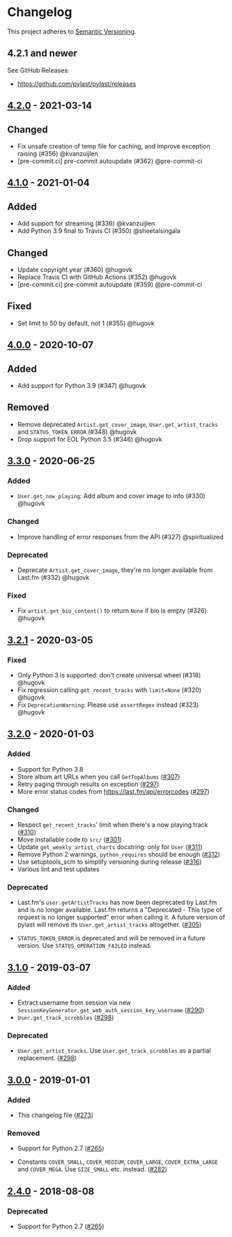 # Changelog

This project adheres to [Semantic Versioning](https://semver.org/spec/v2.0.0.html).

## 4.2.1 and newer

See GitHub Releases:

- https://github.com/pylast/pylast/releases

## [4.2.0] - 2021-03-14

## Changed

* Fix unsafe creation of temp file for caching, and improve exception raising (#356) @kvanzuijlen
* [pre-commit.ci] pre-commit autoupdate (#362) @pre-commit-ci


## [4.1.0] - 2021-01-04
## Added

* Add support for streaming (#336) @kvanzuijlen
* Add Python 3.9 final to Travis CI (#350) @sheetalsingala

## Changed

* Update copyright year (#360) @hugovk
* Replace Travis CI with GitHub Actions (#352) @hugovk
* [pre-commit.ci] pre-commit autoupdate (#359) @pre-commit-ci

## Fixed

* Set limit to 50 by default, not 1 (#355) @hugovk


## [4.0.0] - 2020-10-07
## Added

* Add support for Python 3.9 (#347) @hugovk

## Removed

* Remove deprecated `Artist.get_cover_image`, `User.get_artist_tracks` and `STATUS_TOKEN_ERROR` (#348) @hugovk
* Drop support for EOL Python 3.5 (#346) @hugovk


## [3.3.0] - 2020-06-25
### Added

* `User.get_now_playing`: Add album and cover image to info (#330) @hugovk

### Changed

* Improve handling of error responses from the API (#327) @spiritualized

### Deprecated

* Deprecate `Artist.get_cover_image`, they're no longer available from Last.fm (#332) @hugovk

### Fixed

* Fix `artist.get_bio_content()` to return `None` if bio is empty (#326) @hugovk


## [3.2.1] - 2020-03-05
### Fixed

* Only Python 3 is supported: don't create universal wheel (#318) @hugovk
* Fix regression calling `get_recent_tracks` with `limit=None` (#320) @hugovk
* Fix `DeprecationWarning`: Please use `assertRegex` instead (#323) @hugovk

## [3.2.0] - 2020-01-03
### Added

* Support for Python 3.8
* Store album art URLs when you call `GetTopAlbums` ([#307])
* Retry paging through results on exception ([#297])
* More error status codes from https://last.fm/api/errorcodes ([#297])

### Changed

* Respect `get_recent_tracks`' limit when there's a now playing track ([#310])
* Move installable code to `src/` ([#301])
* Update `get_weekly_artist_charts` docstring: only for `User` ([#311])
* Remove Python 2 warnings, `python_requires` should be enough ([#312])
* Use setuptools_scm to simplify versioning during release ([#316])
* Various lint and test updates

### Deprecated

* Last.fm's `user.getArtistTracks` has now been deprecated by Last.fm and is no longer
  available. Last.fm returns a "Deprecated - This type of request is no longer
  supported" error when calling it. A future version of pylast will remove its
  `User.get_artist_tracks` altogether. ([#305])

* `STATUS_TOKEN_ERROR` is deprecated and will be removed in a future version.
  Use `STATUS_OPERATION_FAILED` instead.

## [3.1.0] - 2019-03-07
### Added

* Extract username from session via new
  `SessionKeyGenerator.get_web_auth_session_key_username` ([#290])
* `User.get_track_scrobbles` ([#298])

### Deprecated

*  `User.get_artist_tracks`. Use `User.get_track_scrobbles` as a partial replacement.
   ([#298])

## [3.0.0] - 2019-01-01
### Added
* This changelog file ([#273])

### Removed

* Support for Python 2.7 ([#265])

* Constants `COVER_SMALL`, `COVER_MEDIUM`, `COVER_LARGE`, `COVER_EXTRA_LARGE`
  and `COVER_MEGA`. Use `SIZE_SMALL` etc. instead. ([#282])

## [2.4.0] - 2018-08-08
### Deprecated

* Support for Python 2.7 ([#265])

[4.2.0]: https://github.com/pylast/pylast/compare/4.1.0...4.2.0
[4.1.0]: https://github.com/pylast/pylast/compare/4.0.0...4.1.0
[4.0.0]: https://github.com/pylast/pylast/compare/3.3.0...4.0.0
[3.3.0]: https://github.com/pylast/pylast/compare/3.2.1...3.3.0
[3.2.1]: https://github.com/pylast/pylast/compare/3.2.0...3.2.1
[3.2.0]: https://github.com/pylast/pylast/compare/3.1.0...3.2.0
[3.1.0]: https://github.com/pylast/pylast/compare/3.0.0...3.1.0
[3.0.0]: https://github.com/pylast/pylast/compare/2.4.0...3.0.0
[2.4.0]: https://github.com/pylast/pylast/compare/2.3.0...2.4.0
[#265]: https://github.com/pylast/pylast/issues/265
[#273]: https://github.com/pylast/pylast/issues/273
[#282]: https://github.com/pylast/pylast/pull/282
[#290]: https://github.com/pylast/pylast/pull/290
[#297]: https://github.com/pylast/pylast/issues/297
[#298]: https://github.com/pylast/pylast/issues/298
[#301]: https://github.com/pylast/pylast/issues/301
[#305]: https://github.com/pylast/pylast/issues/305
[#307]: https://github.com/pylast/pylast/issues/307
[#310]: https://github.com/pylast/pylast/issues/310
[#311]: https://github.com/pylast/pylast/issues/311
[#312]: https://github.com/pylast/pylast/issues/312
[#316]: https://github.com/pylast/pylast/issues/316
[#346]: https://github.com/pylast/pylast/issues/346
[#347]: https://github.com/pylast/pylast/issues/347
[#348]: https://github.com/pylast/pylast/issues/348
